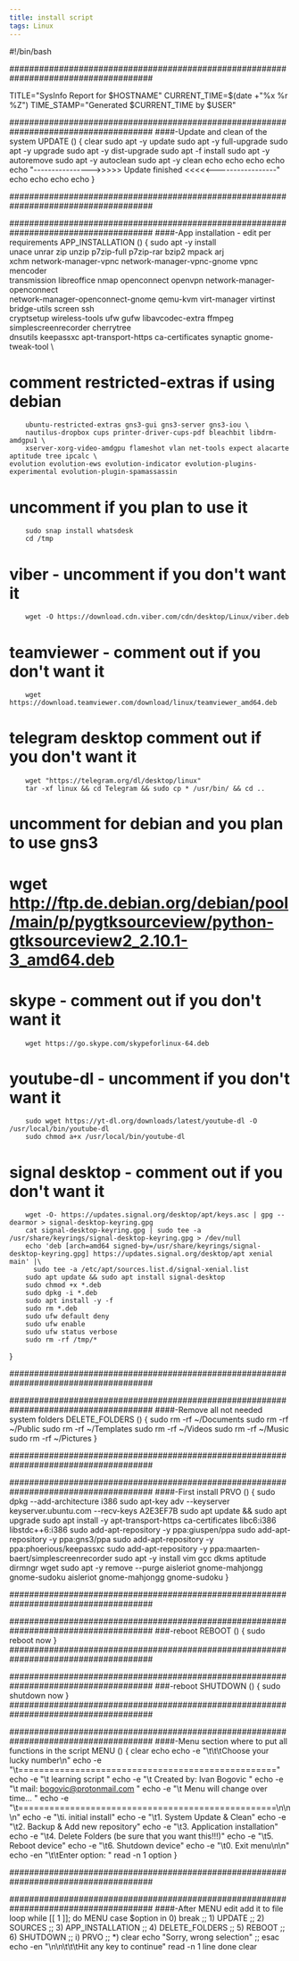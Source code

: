 ```yaml
---
title: install script
tags: Linux
---
```


#!/bin/bash

#####################################################################################

TITLE="SysInfo Report for $HOSTNAME"
CURRENT_TIME=$(date +"%x %r %Z")
TIME_STAMP="Generated $CURRENT_TIME by $USER"

#####################################################################################
####-Update and clean of the system
UPDATE () {
        clear
        sudo apt -y update
        sudo apt -y full-upgrade
        sudo apt -y upgrade
        sudo apt -y dist-upgrade
        sudo apt -f install
        sudo apt -y autoremove
        sudo apt -y autoclean
        sudo apt -y clean
        echo
        echo
        echo
        echo
        echo "---------------->>>>>   Update finished   <<<<<-----------------"
        echo
        echo
        echo
        echo
}

#####################################################################################


#####################################################################################
####-App installation - edit per requirements
APP_INSTALLATION () {
sudo apt -y install \
        unace unrar zip unzip p7zip-full p7zip-rar bzip2 mpack arj \
        xchm network-manager-vpnc network-manager-vpnc-gnome vpnc mencoder \
        transmission libreoffice nmap openconnect openvpn network-manager-openconnect \
        network-manager-openconnect-gnome qemu-kvm virt-manager virtinst bridge-utils screen ssh \
        cryptsetup wireless-tools ufw gufw libavcodec-extra ffmpeg simplescreenrecorder cherrytree \
        dnsutils keepassxc apt-transport-https ca-certificates synaptic gnome-tweak-tool \
# comment restricted-extras if using debian 
        ubuntu-restricted-extras gns3-gui gns3-server gns3-iou \
        nautilus-dropbox cups printer-driver-cups-pdf bleachbit libdrm-amdgpu1 \
        xserver-xorg-video-amdgpu flameshot vlan net-tools expect alacarte aptitude tree ipcalc \
	evolution evolution-ews evolution-indicator evolution-plugins-experimental evolution-plugin-spamassassin
# uncomment if you plan to use it
        sudo snap install whatsdesk
        cd /tmp
# viber - uncomment if you don't want it
        wget -O https://download.cdn.viber.com/cdn/desktop/Linux/viber.deb
# teamviewer - comment out if you don't want it        
        wget https://download.teamviewer.com/download/linux/teamviewer_amd64.deb
# telegram desktop comment out if you don't want it
        wget "https://telegram.org/dl/desktop/linux"
        tar -xf linux && cd Telegram && sudo cp * /usr/bin/ && cd ..
# uncomment for debian and you plan to use gns3
# wget http://ftp.de.debian.org/debian/pool/main/p/pygtksourceview/python-gtksourceview2_2.10.1-3_amd64.deb
# skype - comment out if you don't want it
        wget https://go.skype.com/skypeforlinux-64.deb
# youtube-dl - uncomment if you don't want it
        sudo wget https://yt-dl.org/downloads/latest/youtube-dl -O /usr/local/bin/youtube-dl
        sudo chmod a+x /usr/local/bin/youtube-dl
# signal desktop - comment out if you don't want it
        wget -O- https://updates.signal.org/desktop/apt/keys.asc | gpg --dearmor > signal-desktop-keyring.gpg
        cat signal-desktop-keyring.gpg | sudo tee -a /usr/share/keyrings/signal-desktop-keyring.gpg > /dev/null
        echo 'deb [arch=amd64 signed-by=/usr/share/keyrings/signal-desktop-keyring.gpg] https://updates.signal.org/desktop/apt xenial main' |\
          sudo tee -a /etc/apt/sources.list.d/signal-xenial.list
        sudo apt update && sudo apt install signal-desktop
        sudo chmod +x *.deb
        sudo dpkg -i *.deb
        sudo apt install -y -f
        sudo rm *.deb
        sudo ufw default deny
        sudo ufw enable
        sudo ufw status verbose
        sudo rm -rf /tmp/*
}

#####################################################################################


#####################################################################################
####-Remove all not needed system folders
DELETE_FOLDERS () {
    sudo rm -rf ~/Documents
    sudo rm -rf ~/Public
    sudo rm -rf ~/Templates
    sudo rm -rf ~/Videos
    sudo rm -rf ~/Music
    sudo rm -rf ~/Pictures
}

#####################################################################################

#####################################################################################
####-First install
PRVO () {
        sudo dpkg --add-architecture i386
        sudo apt-key adv --keyserver keyserver.ubuntu.com --recv-keys A2E3EF7B
        sudo apt update && sudo apt upgrade
        sudo apt install -y apt-transport-https ca-certificates libc6:i386 libstdc++6:i386 
    	sudo add-apt-repository -y ppa:giuspen/ppa
    	sudo add-apt-repository -y ppa:gns3/ppa
    	sudo add-apt-repository -y ppa:phoerious/keepassxc
    	sudo add-apt-repository -y ppa:maarten-baert/simplescreenrecorder
        sudo apt -y install vim gcc dkms aptitude dirmngr wget
        sudo apt -y remove --purge aisleriot gnome-mahjongg gnome-sudoku aisleriot gnome-mahjongg gnome-sudoku
}

#####################################################################################

#####################################################################################
###-reboot
REBOOT () {
        sudo reboot now 
}
#####################################################################################

#####################################################################################
###-reboot
SHUTDOWN () {
        sudo shutdown now
}
#####################################################################################

#####################################################################################
####-Menu section where to put all functions in the script
MENU () {
clear
echo
echo -e "\t\t\tChoose your lucky number\n"
echo -e "\t=================================================="
echo -e "\t          learning script                         "
echo -e "\t          Created by: Ivan Bogovic                "
echo -e "\t          mail: bogovic@protonmail.com            "
echo -e "\t          Menu will change over time...           "
echo -e "\t==================================================\n\n\n"
echo -e "\ti. initial install"
echo -e "\t1. System Update & Clean"
echo -e "\t2. Backup & Add new repository"
echo -e "\t3. Application installation"
echo -e "\t4. Delete Folders (be sure that you want this!!!)"
echo -e "\t5. Reboot device"
echo -e "\t6. Shutdown device"
echo -e "\t0. Exit menu\n\n"
echo -en "\t\tEnter option: "
read -n 1 option
}

#####################################################################################


#####################################################################################
####-After MENU edit add it to file loop
while [[ 1 ]]; do
        MENU
                case $option in
                0)
                        break ;;
                1)
                        UPDATE ;;
                2)
                        SOURCES ;;
                3)
                        APP_INSTALLATION ;;
                4)
                        DELETE_FOLDERS ;;
                5)
                        REBOOT ;;
                6)
                        SHUTDOWN ;;
                i)
                        PRVO ;;
        *)
                clear
                echo "Sorry, wrong selection" ;;
        esac
        echo -en "\n\n\t\t\tHit any key to continue"
        read -n 1 line
done
clear
